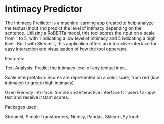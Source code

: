 # Intimacy Predictor

The Intimacy Predictor is a machine learning app created to help analyze the textual input and predict the level of intimacy depending on the sentence. Utilizing a RoBERTa model, this tool scores the input on a scale from 1 to 5, with 1 indicating a low level of intimacy and 5 indicating a high level. Built with Streamlit, this application offers an interactive interface for easy interaction and visualization of how the tool opperates.

Features:

Text Analysis: Predict the intimacy level of any textual input.

Scale Interpretation: Scores are represented on a color scale, from red (low intimacy) to green (high intimacy).

User-Friendly Interface: Simple and interactive interface for users to input text and receive instant scores.

Packages used:

Streamlit, Simple Transformers, Numpy, Pandas, Sklearn, PyTorch
